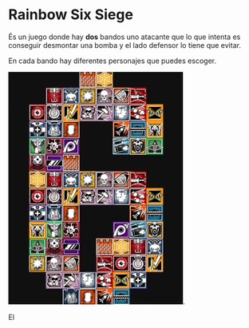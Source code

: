 # Rainbow Six Siege

És un juego donde hay **dos** bandos uno atacante que lo que intenta es conseguir desmontar una bomba y el lado defensor lo tiene que evitar.

En cada bando hay diferentes personajes que puedes escoger.

![Personajes R6](R6.png).

El 
